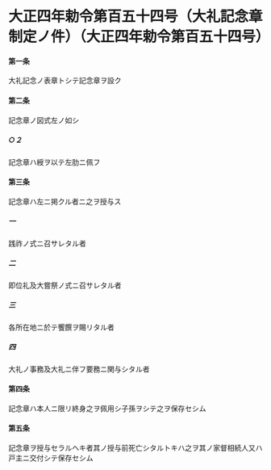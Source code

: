 # 大正四年勅令第百五十四号（大礼記念章制定ノ件）（大正四年勅令第百五十四号）
#### 第一条
大礼記念ノ表章トシテ記念章ヲ設ク
#### 第二条
記念章ノ図式左ノ如シ
##### ○２
記念章ハ綬ヲ以テ左肋ニ佩フ
#### 第三条
記念章ハ左ニ掲クル者ニ之ヲ授与ス
##### 一
践祚ノ式ニ召サレタル者
##### 二
即位礼及大嘗祭ノ式ニ召サレタル者
##### 三
各所在地ニ於テ饗饌ヲ賜リタル者
##### 四
大礼ノ事務及大礼ニ伴フ要務ニ関与シタル者
#### 第四条
記念章ハ本人ニ限リ終身之ヲ佩用シ子孫ヲシテ之ヲ保存セシム
#### 第五条
記念章ヲ授与セラルヘキ者其ノ授与前死亡シタルトキハ之ヲ其ノ家督相続人又ハ戸主ニ交付シテ保存セシム
